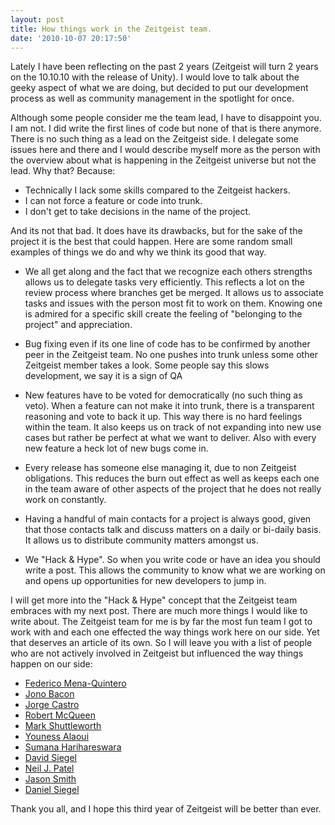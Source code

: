 ```yaml
---
layout: post
title: How things work in the Zeitgeist team.
date: '2010-10-07 20:17:50'
---
```


Lately I have been reflecting on the past 2 years (Zeitgeist will turn 2 years on the 10.10.10 with the release of Unity). I would love to talk about the geeky aspect of what we are doing, but decided to put our development process as well as community management in the spotlight for once.

Although some people consider me the team lead, I have to disappoint you. I am not. I did write the first lines of code but none of that is there anymore. There is no such thing as a lead on the Zeitgeist side. I delegate some issues here and there and I would describe myself more as the person with the overview about what is happening in the Zeitgeist universe but not the lead. Why that? Because:
<ul>
	<li>Technically I lack some skills compared to the Zeitgeist hackers.</li>
	<li>I can not force a feature or code into trunk.</li>
	<li>I don't get to take decisions in the name of the project.</li>
</ul>
And its not that bad. It does have its drawbacks, but for the sake of the project it is the best that could happen. Here are some random small examples of things we do and why we think its good that way.
<ul>
	<li>We all get along and the fact that we recognize each others strengths allows us to delegate tasks very efficiently. This reflects a lot on the review process where branches get be merged. It allows us to associate tasks and issues with the person most fit to work on them. Knowing one is admired for a specific skill create the feeling of "belonging to the project" and appreciation.</li>
</ul>
<ul>
	<li>Bug fixing even if its one line of code has to be confirmed by another peer in the Zeitgeist team. No one pushes into trunk unless some other Zeitgeist member takes a look. Some people say this slows development, we say it is a sign of QA</li>
</ul>
<ul>
	<li>New features have to be voted for democratically (no such thing as veto). When a feature can not make it into trunk, there is a transparent reasoning and vote to back it up. This way there is no hard feelings within the team. It also keeps us on track of not expanding into new use cases but rather be perfect at what we want to deliver. Also with every new feature a heck lot of new bugs come in.</li>
</ul>
<ul>
	<li>Every release has someone else managing it, due to non Zeitgeist obligations. This reduces the burn out effect as well as keeps each one in the team aware of other aspects of the project that he does not really work on constantly.</li>
</ul>
<ul>
	<li>Having a handful of main contacts for a project is always good, given that those contacts talk and discuss matters on a daily or bi-daily basis. It allows us to distribute community matters amongst us.</li>
</ul>
<ul>
	<li>We "Hack &amp; Hype". So when you write code or have an idea you should write a post. This allows the community to know what we are working on and opens up opportunities for new developers to jump in.</li>
</ul>
I will get more into the "Hack &amp; Hype" concept that the Zeitgeist team embraces with my next post. There are much more things I would like to write about. The Zeitgeist team for me is by far the most fun team I got to work with and each one effected the way things work here on our side. Yet that deserves an article of its own. So I will leave you with a list of people who are not actively involved in Zeitgeist but influenced the way things happen on our side:
<ul>
	<li><a href="http://people.gnome.org/~federico/">Federico Mena-Quintero</a></li>
	<li><a href="http://www.jonobacon.org/">Jono Bacon</a></li>
	<li><a href="http://castrojo.tumblr.com/">Jorge Castro</a></li>
	<li><a href="http://robot101.net/">Robert McQueen</a></li>
	<li><a href="http://www.markshuttleworth.com/">Mark Shuttleworth</a></li>
	<li><a href="http://kakaroto.homelinux.net/">Youness Alaoui</a></li>
	<li><a href="http://www.harihareswara.net/">Sumana Harihareswara</a></li>
	<li><a href="http://davidsiegel.org/">David Siegel</a></li>
	<li><a href="http://njpatel.blogspot.com/">Neil J. Patel</a></li>
	<li><a href="http://jassmith.wordpress.com/">Jason Smith</a></li>
	<li><a href="http://www.dgsiegel.net/">Daniel Siegel</a></li>
</ul>
Thank you all, and I hope this third year of Zeitgeist will be better than ever.